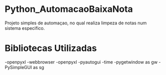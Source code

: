 # Python_AutomacaoBaixaNota

Projeto simples de automaçao, no qual realiza limpeza de notas num sistema especifico.

# Bibliotecas Utilizadas

-openpyxl
-webbrowser
-openpyxl
-pyautogui
-time
-pygetwindow as gw
-PySimpleGUI as sg

